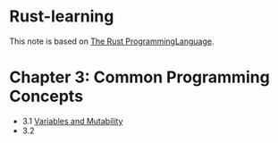 # Rust-learning

This note is based on [The Rust ProgrammingLanguage](https://doc.rust-lang.org/book/ch00-00-introduction.html).

# Chapter 3: Common Programming Concepts
- 3.1 [Variables and Mutability](./chapter3/3.1_variable.org)
- 3.2

